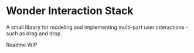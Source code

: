# Wonder Interaction Stack

A small library for modeling and implementing multi-part user interactions - such as drag and drop.

Readme WIP
